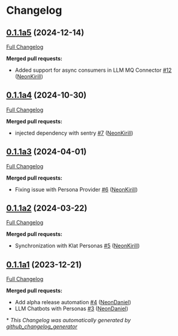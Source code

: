 # Changelog

## [0.1.1a5](https://github.com/NeonGeckoCom/neon-llm-core/tree/0.1.1a5) (2024-12-14)

[Full Changelog](https://github.com/NeonGeckoCom/neon-llm-core/compare/0.1.1a4...0.1.1a5)

**Merged pull requests:**

- Added support for async consumers in LLM MQ Connector [\#12](https://github.com/NeonGeckoCom/neon-llm-core/pull/12) ([NeonKirill](https://github.com/NeonKirill))

## [0.1.1a4](https://github.com/NeonGeckoCom/neon-llm-core/tree/0.1.1a4) (2024-10-30)

[Full Changelog](https://github.com/NeonGeckoCom/neon-llm-core/compare/0.1.1a3...0.1.1a4)

**Merged pull requests:**

- injected dependency with sentry [\#7](https://github.com/NeonGeckoCom/neon-llm-core/pull/7) ([NeonKirill](https://github.com/NeonKirill))

## [0.1.1a3](https://github.com/NeonGeckoCom/neon-llm-core/tree/0.1.1a3) (2024-04-01)

[Full Changelog](https://github.com/NeonGeckoCom/neon-llm-core/compare/0.1.1a2...0.1.1a3)

**Merged pull requests:**

- Fixing issue with Persona Provider [\#6](https://github.com/NeonGeckoCom/neon-llm-core/pull/6) ([NeonKirill](https://github.com/NeonKirill))

## [0.1.1a2](https://github.com/NeonGeckoCom/neon-llm-core/tree/0.1.1a2) (2024-03-22)

[Full Changelog](https://github.com/NeonGeckoCom/neon-llm-core/compare/0.1.1a1...0.1.1a2)

**Merged pull requests:**

- Synchronization with Klat Personas [\#5](https://github.com/NeonGeckoCom/neon-llm-core/pull/5) ([NeonKirill](https://github.com/NeonKirill))

## [0.1.1a1](https://github.com/NeonGeckoCom/neon-llm-core/tree/0.1.1a1) (2023-12-21)

[Full Changelog](https://github.com/NeonGeckoCom/neon-llm-core/compare/0.1.0...0.1.1a1)

**Merged pull requests:**

- Add alpha release automation [\#4](https://github.com/NeonGeckoCom/neon-llm-core/pull/4) ([NeonDaniel](https://github.com/NeonDaniel))
- LLM Chatbots with Personas [\#3](https://github.com/NeonGeckoCom/neon-llm-core/pull/3) ([NeonDaniel](https://github.com/NeonDaniel))



\* *This Changelog was automatically generated by [github_changelog_generator](https://github.com/github-changelog-generator/github-changelog-generator)*
